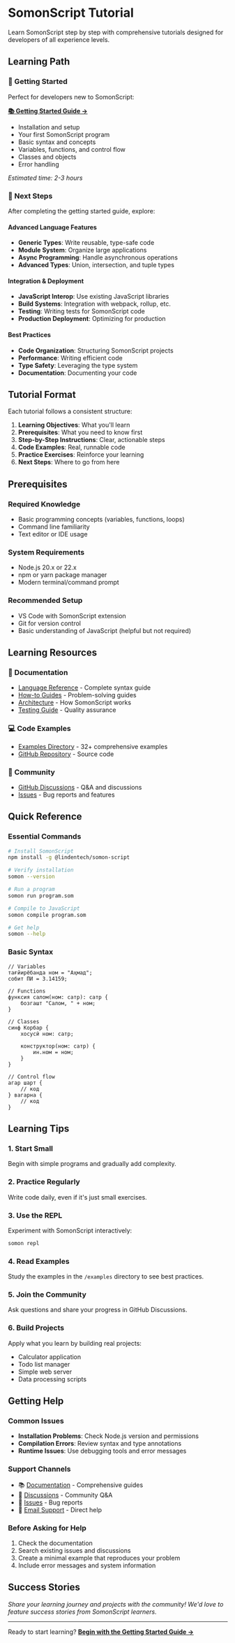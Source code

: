# SomonScript Tutorial

Learn SomonScript step by step with comprehensive tutorials designed for
developers of all experience levels.

## Learning Path

### 🌟 Getting Started

Perfect for developers new to SomonScript:

**[📚 Getting Started Guide →](getting-started.md)**

- Installation and setup
- Your first SomonScript program
- Basic syntax and concepts
- Variables, functions, and control flow
- Classes and objects
- Error handling

_Estimated time: 2-3 hours_

### 🚀 Next Steps

After completing the getting started guide, explore:

#### Advanced Language Features

- **Generic Types**: Write reusable, type-safe code
- **Module System**: Organize large applications
- **Async Programming**: Handle asynchronous operations
- **Advanced Types**: Union, intersection, and tuple types

#### Integration & Deployment

- **JavaScript Interop**: Use existing JavaScript libraries
- **Build Systems**: Integration with webpack, rollup, etc.
- **Testing**: Writing tests for SomonScript code
- **Production Deployment**: Optimizing for production

#### Best Practices

- **Code Organization**: Structuring SomonScript projects
- **Performance**: Writing efficient code
- **Type Safety**: Leveraging the type system
- **Documentation**: Documenting your code

## Tutorial Format

Each tutorial follows a consistent structure:

1. **Learning Objectives**: What you'll learn
2. **Prerequisites**: What you need to know first
3. **Step-by-Step Instructions**: Clear, actionable steps
4. **Code Examples**: Real, runnable code
5. **Practice Exercises**: Reinforce your learning
6. **Next Steps**: Where to go from here

## Prerequisites

### Required Knowledge

- Basic programming concepts (variables, functions, loops)
- Command line familiarity
- Text editor or IDE usage

### System Requirements

- Node.js 20.x or 22.x
- npm or yarn package manager
- Modern terminal/command prompt

### Recommended Setup

- VS Code with SomonScript extension
- Git for version control
- Basic understanding of JavaScript (helpful but not required)

## Learning Resources

### 📖 Documentation

- [Language Reference](../reference/) - Complete syntax guide
- [How-to Guides](../how-to/) - Problem-solving guides
- [Architecture](../explanation/architecture.md) - How SomonScript works
- [Testing Guide](../explanation/testing.md) - Quality assurance

### 💻 Code Examples

- [Examples Directory](../../examples/) - 32+ comprehensive examples
- [GitHub Repository](https://github.com/Slashmsu/somoni-script) - Source code

### 🤝 Community

- [GitHub Discussions](https://github.com/Slashmsu/somoni-script/discussions) -
  Q&A and discussions
- [Issues](https://github.com/Slashmsu/somoni-script/issues) - Bug reports and
  features

## Quick Reference

### Essential Commands

```bash
# Install SomonScript
npm install -g @lindentech/somon-script

# Verify installation
somon --version

# Run a program
somon run program.som

# Compile to JavaScript
somon compile program.som

# Get help
somon --help
```

### Basic Syntax

```som
// Variables
тағйирёбанда ном = "Аҳмад";
собит ПИ = 3.14159;

// Functions
функсия салом(ном: сатр): сатр {
    бозгашт "Салом, " + ном;
}

// Classes
синф Корбар {
    хосусӣ ном: сатр;

    конструктор(ном: сатр) {
        ин.ном = ном;
    }
}

// Control flow
агар шарт {
    // код
} вагарна {
    // код
}
```

## Learning Tips

### 1. Start Small

Begin with simple programs and gradually add complexity.

### 2. Practice Regularly

Write code daily, even if it's just small exercises.

### 3. Use the REPL

Experiment with SomonScript interactively:

```bash
somon repl
```

### 4. Read Examples

Study the examples in the `/examples` directory to see best practices.

### 5. Join the Community

Ask questions and share your progress in GitHub Discussions.

### 6. Build Projects

Apply what you learn by building real projects:

- Calculator application
- Todo list manager
- Simple web server
- Data processing scripts

## Getting Help

### Common Issues

- **Installation Problems**: Check Node.js version and permissions
- **Compilation Errors**: Review syntax and type annotations
- **Runtime Issues**: Use debugging tools and error messages

### Support Channels

- 📚 [Documentation](../../README.md) - Comprehensive guides
- 💬 [Discussions](https://github.com/Slashmsu/somoni-script/discussions) -
  Community Q&A
- 🐛 [Issues](https://github.com/Slashmsu/somoni-script/issues) - Bug reports
- 📧 [Email Support](mailto:support@somoni-script.org) - Direct help

### Before Asking for Help

1. Check the documentation
2. Search existing issues and discussions
3. Create a minimal example that reproduces your problem
4. Include error messages and system information

## Success Stories

_Share your learning journey and projects with the community! We'd love to
feature success stories from SomonScript learners._

---

Ready to start learning?
**[Begin with the Getting Started Guide →](getting-started.md)**
